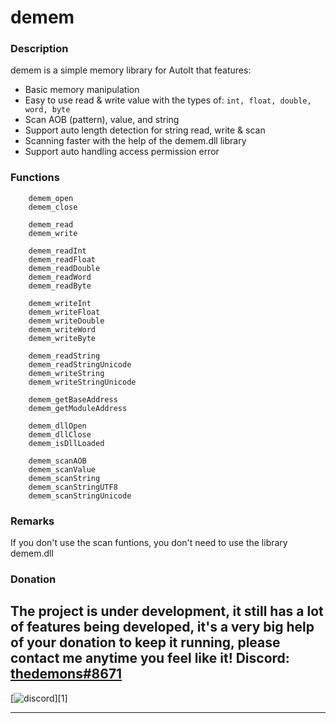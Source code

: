 # demem

### Description
demem is a simple memory library for AutoIt that features:
- Basic memory manipulation
- Easy to use read & write value with the types of: ```int, float, double, word, byte```
- Scan AOB (pattern), value, and string
- Support auto length detection for string read, write & scan
- Scanning faster with the help of the demem.dll library
- Support auto handling access permission error
### Functions
```autoit
	demem_open
	demem_close

	demem_read
	demem_write

	demem_readInt
	demem_readFloat
	demem_readDouble
	demem_readWord
	demem_readByte

	demem_writeInt
	demem_writeFloat
	demem_writeDouble
	demem_writeWord
	demem_writeByte

	demem_readString
	demem_readStringUnicode
	demem_writeString
	demem_writeStringUnicode
	
	demem_getBaseAddress
	demem_getModuleAddress

	demem_dllOpen
	demem_dllClose
	demem_isDllLoaded

	demem_scanAOB
	demem_scanValue
	demem_scanString
	demem_scanStringUTF8
	demem_scanStringUnicode
```
### Remarks
If you don't use the scan funtions, you don't need to use the library demem.dll

### Donation
The project is under development, it still has a lot of features being developed, it's a very big help of your donation to keep it running, please contact me anytime you feel like it!
Discord: [thedemons#8671](https://discord.com/users/269920976236576769)
---
[![discord](https://i.pinimg.com/originals/bc/0d/10/bc0d10e7d774a54825432f12d2469c1a.png)][1]

---
